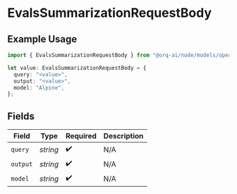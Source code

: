 # EvalsSummarizationRequestBody

## Example Usage

```typescript
import { EvalsSummarizationRequestBody } from "@orq-ai/node/models/operations";

let value: EvalsSummarizationRequestBody = {
  query: "<value>",
  output: "<value>",
  model: "Alpine",
};
```

## Fields

| Field              | Type               | Required           | Description        |
| ------------------ | ------------------ | ------------------ | ------------------ |
| `query`            | *string*           | :heavy_check_mark: | N/A                |
| `output`           | *string*           | :heavy_check_mark: | N/A                |
| `model`            | *string*           | :heavy_check_mark: | N/A                |